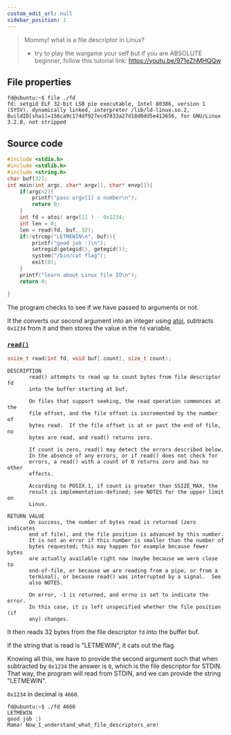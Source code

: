```yaml
---
custom_edit_url: null
sidebar_position: 1
---
```


> Mommy! what is a file descriptor in Linux?
>
> * try to play the wargame your self but if you are ABSOLUTE beginner, follow this tutorial link:
> https://youtu.be/971eZhMHQQw

## File properties

```
fd@ubuntu:~$ file ./fd
fd: setgid ELF 32-bit LSB pie executable, Intel 80386, version 1 (SYSV), dynamically linked, interpreter /lib/ld-linux.so.2, BuildID[sha1]=156ca9c174df927ecd7833a27d18d0dd5e413656, for GNU/Linux 3.2.0, not stripped
```

## Source code

```c title="fd.c"
#include <stdio.h>
#include <stdlib.h>
#include <string.h>
char buf[32];
int main(int argc, char* argv[], char* envp[]){
    if(argc<2){
        printf("pass argv[1] a number\n");
        return 0;
    }
    int fd = atoi( argv[1] ) - 0x1234;
    int len = 0;
    len = read(fd, buf, 32);
    if(!strcmp("LETMEWIN\n", buf)){
        printf("good job :)\n");
        setregid(getegid(), getegid());
        system("/bin/cat flag");
        exit(0);
    }
    printf("learn about Linux file IO\n");
    return 0;

}
```

The program checks to see if we have passed to arguments or not.

It the converts our second argument into an integer using [atoi](https://man7.org/linux/man-pages/man3/atoi.3.html), subtracts `0x1234` from it and then stores the value in the `fd` variable.

### [`read()`](https://man7.org/linux/man-pages/man2/read.2.html)

```c
ssize_t read(int fd, void buf[.count], size_t count);
```
```
DESCRIPTION         
       read() attempts to read up to count bytes from file descriptor fd
       into the buffer starting at buf.

       On files that support seeking, the read operation commences at the
       file offset, and the file offset is incremented by the number of
       bytes read.  If the file offset is at or past the end of file, no
       bytes are read, and read() returns zero.

       If count is zero, read() may detect the errors described below.
       In the absence of any errors, or if read() does not check for
       errors, a read() with a count of 0 returns zero and has no other
       effects.

       According to POSIX.1, if count is greater than SSIZE_MAX, the
       result is implementation-defined; see NOTES for the upper limit on
       Linux.

```
```
RETURN VALUE        
       On success, the number of bytes read is returned (zero indicates
       end of file), and the file position is advanced by this number.
       It is not an error if this number is smaller than the number of
       bytes requested; this may happen for example because fewer bytes
       are actually available right now (maybe because we were close to
       end-of-file, or because we are reading from a pipe, or from a
       terminal), or because read() was interrupted by a signal.  See
       also NOTES.

       On error, -1 is returned, and errno is set to indicate the error.
       In this case, it is left unspecified whether the file position (if
       any) changes.
```


It then reads 32 bytes from the file descriptor `fd` into the buffer buf.

If the string that is read is "LETMEWIN", it cats out the flag.

Knowing all this, we have to provide the second argument such that when subtracted by `0x1234` the answer is `0`, which is the file descriptor for STDIN.
That way, the program will read from STDIN, and we can provide the string "LETMEWIN".

`0x1234` in decimal is `4660`.

```
fd@ubuntu:~$ ./fd 4660
LETMEWIN
good job :)
Mama! Now_I_understand_what_file_descriptors_are!
```


